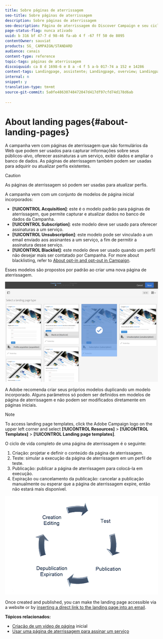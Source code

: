 ```yaml
---
title: Sobre páginas de aterrissagem
seo-title: Sobre páginas de aterrissagem
description: Sobre páginas de aterrissagem
seo-description: Página de aterrissagem do Discover Campaign e seu ciclo de vida.
page-status-flag: nunca ativado
uuid: b 316 bf 47-7 d 98-46 fa-ab 4 f -67 ff 50 de 8095
contentOwner: sauviat
products: SG_ CAMPAIGN/STANDARD
audience: canais
content-type: reference
topic-tags: páginas de aterrissagem
discoiquuid: ca 8 d 1698-6 e 8 a -4 f 5 a-b 017-74 a 152 e 14286
context-tags: Landingpage, assistente; Landingpage, overview; Landingpage, main
internal: n
snippet: y
translation-type: tm+mt
source-git-commit: 5a0fe48630748472047d417df97cfd74d178d6ab

---
```



# About landing pages{#about-landing-pages}

A campanha vem com páginas de aterrissagem que são formulários da Web que podem ser usados para capturar informações sobre seus públicos-alvo, oferecer assinaturas a um serviço, exibir dados e ampliar o banco de dados. As páginas de aterrissagem também podem ser usadas para adquirir ou atualizar perfis existentes.

>[!CAUTION]
>
>As páginas de aterrissagem só podem ser usadas para atualizar perfis.

A campanha vem com um conjunto de modelos de página inicial incorporados:

* **[!UICONTROL Acquisition]**: este é o modelo padrão para páginas de aterrissagem, que permite capturar e atualizar dados no banco de dados da Campanha.
* **[!UICONTROL Subscription]**: este modelo deve ser usado para oferecer assinaturas a um serviço.
* **[!UICONTROL Unsubscription]**: este modelo pode ser vinculado a um email enviado aos assinantes a um serviço, a fim de permitir a assinatura desse serviço.
* **[!UICONTROL Blacklist]**: este modelo deve ser usado quando um perfil não desejar mais ser contatado por Campanha. For more about blacklisting, refer to [About opt-in and opt-out in Campaign](../../audiences/using/about-opt-in-and-opt-out-in-campaign.md).

Esses modelos são propostos por padrão ao criar uma nova página de aterrissagem.

![](assets/lp_creation_1.png)

A Adobe recomenda criar seus próprios modelos duplicando um modelo incorporado. Alguns parâmetros só podem ser definidos em modelos de página de aterrissagem e não podem ser modificados diretamente em páginas iniciais.

>[!NOTE]
>
>To access landing page templates, click the Adobe Campaign logo on the upper left corner and select **[!UICONTROL Resources]** &gt; **[!UICONTROL Templates]** &gt; **[!UICONTROL Landing page templates]**.

O ciclo de vida completo de uma página de aterrissagem é o seguinte:

1. Criação: projetar e definir o conteúdo da página de aterrissagem.
1. Teste: simular a execução da página de aterrissagem em um perfil de teste.
1. Publicação: publicar a página de aterrissagem para colocá-la em execução.
1. Expiração ou cancelamento da publicação: cancelar a publicação manualmente ou esperar que a página de aterrissagem expire, então não estará mais disponível.

![](assets/lp_livecycle.png)

Once created and published, you can make the landing page accessible via a website or by [inserting a direct link to the landing page into an email](../../designing/using/inserting-a-link.md).

**Tópicos relacionados:**

* [Criação de um vídeo de página](https://helpx.adobe.com/campaign/kt/acs/using/acs-create-edit-landing-page-feature-video-use.html) inicial
* [Usar uma página de aterrissagem para assinar um serviço](../../audiences/using/creating-a-service.md)